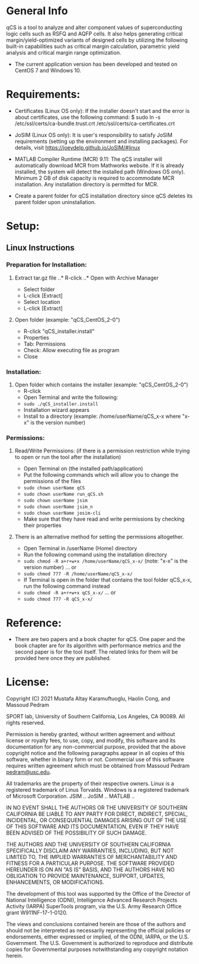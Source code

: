 # General Info
qCS is a tool to analyze and alter component values of superconducting logic cells such as RSFQ and AQFP cells. It also helps generating critical margin/yield-optimized variants of designed cells by utilizing the following built-in capabilities such as critical margin calculation, parametric yield analysis and critical margin range optimization.

- The current application version has been developed and tested on CentOS 7 and Windows 10.

# Requirements:
- Certificates (Linux OS only): If the installer doesn't start and the error is about certificates, use the following command:
  $ sudo ln -s /etc/ssl/certs/ca-bundle.trust.crt /etc/ssl/certs/ca-certificates.crt
  
- JoSIM (Linux OS only): It is user's responsibility to satisfy JoSIM requirements (setting up the environment and installing packages). For details, visit https://joeydelp.github.io/JoSIM/#linux
  
- MATLAB Compiler Runtime (MCR) 9.11: The qCS installer will automatically download MCR from Mathworks website. If it is already installed, the system will detect the installed path (Windows OS only). Minimum 2 GB of disk capacity is required to accommodate MCR installation. Any installation directory is permitted for MCR.

- Create a parent folder for qCS installation directory since qCS deletes its parent folder upon uninstallation.

# Setup:
## Linux Instructions
### Preparation for Installation:
1. Extract tar.gz file
..* R-click
..* Open with Archive Manager
	* Select folder
	* L-click [Extract]
	* Select location
	* L-click [Extract]
	
2. Open folder (example: "qCS_CentOS_2-0")
	* R-click "qCS_installer.install"
	* Properties
	* Tab: Permissions
	* Check: Allow executing file as program
	* Close

### Installation:
1. Open folder which contains the installer (example: "qCS_CentOS_2-0")
	* R-click
	* Open Terminal and write the following:
	* `sudo ./qCS_installer.install`
	* Installation wizard appears
	* Install to a directory (example: /home/userName/qCS_x-x where "x-x" is the version number)

### Permissions:
1. Read/Write Permissions: (if there is a permission restriction while trying to open or run the tool after the installation)
	* Open Terminal on (the installed path/application)
	* Put the following commands which will allow you to change the permissions of the files
	* `sudo chown userName qCS`
	* `sudo chown userName run_qCS.sh`
	* `sudo chown userName jsim`
	* `sudo chown userName jsim_n`
	* `sudo chown userName josim-cli`
	* Make sure that they have read and write permissions by checking their properties

2. There is an alternative method for setting the permissions altogether.
	* Open Terminal in /userName (Home) directory
	* Run the following command using the installation directory
	* `sudo chmod -R a+r+w+x /home/userName/qCS_x-x/` (note: "x-x" is the version number)
	... or
	* `sudo chmod 777 -R /home/userName/qCS_x-x/`
	* If Terminal is open in the folder that contains the tool folder qCS_x-x, run the following command instead
	* `sudo chmod -R a+r+w+x qCS_x-x/`
	... or
	* `sudo chmod 777 -R qCS_x-x/`

# Reference:
- There are two papers and a book chapter for qCS. One paper and the book chapter are for its algorithm with performance metrics and the second paper is for the tool itself. The related links for them will be provided here once they are published.

# License:
Copyright (C) 2021 Mustafa Altay Karamuftuoglu, Haolin Cong, and Massoud Pedram

SPORT lab, University of Southern California, Los Angeles, CA 90089. All rights reserved.

Permission is hereby granted, without written agreement and without license or royalty fees, to use, copy, and modify, this software and its documentation for any non-commercial purpose, provided that the above copyright notice and the following paragraphs appear in all copies of this software, whether in binary form or not. Commercial use of this software requires written agreement which must be obtained from Massoud Pedram <pedram@usc.edu>.

All trademarks are the property of their respective owners.
Linux is a registered trademark of Linus Torvalds.
Windows is a registered trademark of Microsoft Corporation.
JSIM ..
JoSIM ..
MATLAB ..

IN NO EVENT SHALL THE AUTHORS OR THE UNIVERSITY OF SOUTHERN CALIFORNIA BE LIABLE TO ANY PARTY FOR DIRECT, INDIRECT, SPECIAL, INCIDENTAL, OR CONSEQUENTIAL DAMAGES ARISING OUT OF THE USE OF THIS SOFTWARE AND ITS DOCUMENTATION, EVEN IF THEY HAVE BEEN ADVISED OF THE POSSIBILITY OF SUCH DAMAGE.

THE AUTHORS AND THE UNIVERSITY OF SOUTHERN CALIFORNIA SPECIFICALLY DISCLAIM ANY WARRANTIES, INCLUDING, BUT NOT LIMITED TO, THE IMPLIED WARRANTIES OF MERCHANTABILITY AND FITNESS FOR A PARTICULAR PURPOSE. THE SOFTWARE PROVIDED HEREUNDER IS ON AN "AS IS" BASIS, AND THE AUTHORS HAVE NO OBLIGATION TO PROVIDE MAINTENANCE, SUPPORT, UPDATES, ENHANCEMENTS, OR MODIFICATIONS.

The development of this tool was supported by the Office of the Director of National Intelligence (ODNI), Intelligence Advanced Research Projects Activity (IARPA) SuperTools program, via the U.S. Army Research Office grant W911NF-17-1-0120.

The views and conclusions contained herein are those of the authors and should not be interpreted as necessarily representing the official policies or endorsements, either expressed or implied, of the ODNI, IARPA, or the U.S. Government. The U.S. Government is authorized to reproduce and distribute copies for Governmental purposes notwithstanding any copyright notation herein.
